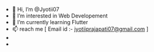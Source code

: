 - 👋 Hi, I’m @Jyotii07
- 👀 I’m interested in Web Developement
- 🌱 I’m currently learning Flutter 
- 📫 reach me [ Email id :- jyotiiprajapati07@gmail.com ]
- 
- 

<!---
Jyotii07/Jyotii07 is a ✨ special ✨ repository because its `README.md` (this file) appears on your GitHub profile.
You can click the Preview link to take a look at your changes.
--->
